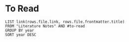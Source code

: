 # To Read

```dataview
LIST link(rows.file.link, rows.file.frontmatter.title) 
FROM "Literature Notes" AND #to-read  
GROUP BY year
SORT year DESC
```
